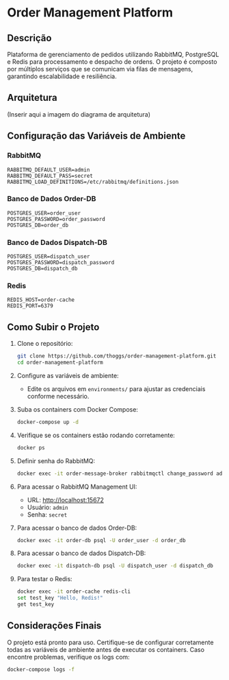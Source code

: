 # Order Management Platform

## Descrição

Plataforma de gerenciamento de pedidos utilizando RabbitMQ, PostgreSQL e Redis para processamento e despacho de ordens.
O projeto é composto por múltiplos serviços que se comunicam via filas de mensagens, garantindo escalabilidade e
resiliência.

## Arquitetura

(Inserir aqui a imagem do diagrama de arquitetura)

## Configuração das Variáveis de Ambiente

### RabbitMQ

```env
RABBITMQ_DEFAULT_USER=admin
RABBITMQ_DEFAULT_PASS=secret
RABBITMQ_LOAD_DEFINITIONS=/etc/rabbitmq/definitions.json
```

### Banco de Dados Order-DB

```env
POSTGRES_USER=order_user
POSTGRES_PASSWORD=order_password
POSTGRES_DB=order_db
```

### Banco de Dados Dispatch-DB

```env
POSTGRES_USER=dispatch_user
POSTGRES_PASSWORD=dispatch_password
POSTGRES_DB=dispatch_db
```

### Redis

```env
REDIS_HOST=order-cache
REDIS_PORT=6379
```

## Como Subir o Projeto

1. Clone o repositório:
   ```sh
   git clone https://github.com/thoggs/order-management-platform.git
   cd order-management-platform
   ```

2. Configure as variáveis de ambiente:
    - Edite os arquivos em `environments/` para ajustar as credenciais conforme necessário.

3. Suba os containers com Docker Compose:
   ```sh
   docker-compose up -d
   ```

4. Verifique se os containers estão rodando corretamente:
   ```sh
   docker ps
   ```

5. Definir senha do RabbitMQ:
   ```sh
   docker exec -it order-message-broker rabbitmqctl change_password admin secret
   ```

6. Para acessar o RabbitMQ Management UI:
    - URL: [http://localhost:15672](http://localhost:15672)
    - Usuário: `admin`
    - Senha: `secret`

7. Para acessar o banco de dados Order-DB:
   ```sh
   docker exec -it order-db psql -U order_user -d order_db
   ```

8. Para acessar o banco de dados Dispatch-DB:
   ```sh
   docker exec -it dispatch-db psql -U dispatch_user -d dispatch_db
   ```

9. Para testar o Redis:
   ```sh
   docker exec -it order-cache redis-cli
   set test_key "Hello, Redis!"
   get test_key
   ```

## Considerações Finais

O projeto está pronto para uso. Certifique-se de configurar corretamente todas as variáveis de ambiente antes de
executar os containers. Caso encontre problemas, verifique os logs com:

```sh
docker-compose logs -f
```

